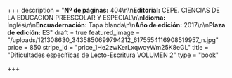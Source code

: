 +++
description = "**Nº de páginas:** 404\n\n**Editorial:** CEPE. CIENCIAS DE LA EDUCACION PREESCOLAR Y ESPECIAL\n\n**Idioma:** Inglés\n\n**Encuadernación:** Tapa blanda\n\n**Año de edición:** 2017\n\n**Plaza de edición:** ES"
draft = true
featured_image = "/uploads/121308630_3435850699794212_6175554116908519957_n.jpg"
price = 850
stripe_id = "price_1He2zwKerLxqwoyWm25K8eGL"
title = "Dificultades específicas de Lecto-Escritura VOLUMEN 2"
type = "book"

+++
